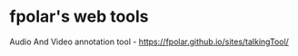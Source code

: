 # fpolar's web tools

Audio And Video annotation tool - https://fpolar.github.io/sites/talkingTool/
